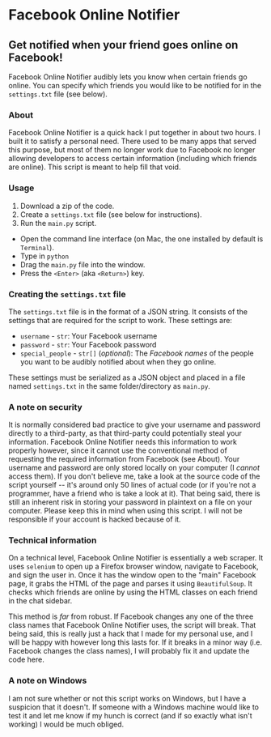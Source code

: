 # Facebook Online Notifier
## Get notified when your friend goes online on Facebook!

Facebook Online Notifier audibly lets you know when certain friends go online. You can specify which friends you would like to be notified for in the `settings.txt` file (see below).

### About
Facebook Online Notifier is a quick hack I put together in about two hours. I built it to satisfy a personal need. There used to be many apps that served this purpose, but most of them no longer work due to Facebook no longer allowing developers to access certain information (including which friends are online). This script is meant to help fill that void.

### Usage
1. Download a zip of the code.
2. Create a `settings.txt` file (see below for instructions).
3. Run the `main.py` script.
  - Open the command line interface (on Mac, the one installed by default is `Terminal`).
  - Type in `python` ` `
  - Drag the `main.py` file into the window.
  - Press the `<Enter>` (aka `<Return>`) key.

### Creating the `settings.txt` file
The `settings.txt` file is in the format of a JSON string. It consists of the settings that are required for the script to work. These settings are:

- `username` - `str`: Your Facebook username
- `password` - `str`: Your Facebook password
- `special_people` - `str[]` (*optional*): The *Facebook names* of the people you want to be audibly notified about when they go online.

These settings must be serialized as a JSON object and placed in a file named `settings.txt` in the same folder/directory as `main.py`.

### A note on security
It is normally considered bad practice to give your username and password directly to a third-party, as that third-party could potentially steal your information. Facebook Online Notifier needs this information to work properly however, since it cannot use the conventional method of requesting the required information from Facebook (see About). Your username and password are only stored locally on your computer (I *cannot* access them). If you don't believe me, take a look at the source code of the script yourself -- it's around only 50 lines of actual code (or if you're not a programmer, have a friend who is take a look at it). That being said, there is still an inherent risk in storing your password in plaintext on a file on your computer. Please keep this in mind when using this script. I will not be responsible if your account is hacked because of it.

### Technical information
On a technical level, Facebook Online Notifier is essentially a web scraper. It uses `selenium` to open up a Firefox browser window, navigate to Facebook, and sign the user in. Once it has the window open to the "main" Facebook page, it grabs the HTML of the page and parses it using `BeautifulSoup`. It checks which friends are online by using the HTML classes on each friend in the chat sidebar.

This method is *far* from robust. If Facebook changes any one of the three class names that Facebook Online Notifier uses, the script will break. That being said, this is really just a hack that I made for my personal use, and I will be happy with however long this lasts for. If it breaks in a minor way (i.e. Facebook changes the class names), I will probably fix it and update the code here.

### A note on Windows
I am not sure whether or not this script works on Windows, but I have a suspicion that it doesn't. If someone with a Windows machine would like to test it and let me know if my hunch is correct (and if so exactly what isn't working) I would be much obliged.
